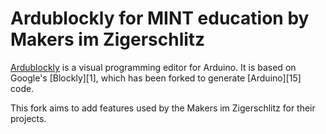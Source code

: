 # Ardublockly for MINT education by Makers im Zigerschlitz
[Ardublockly](https://github.com/carlosperate/ardublockly) is a visual programming editor for Arduino. It is based on Google's [Blockly][1], which has been forked to generate [Arduino][15] code.

This fork aims to add features used by the Makers im Zigerschlitz for their projects.
